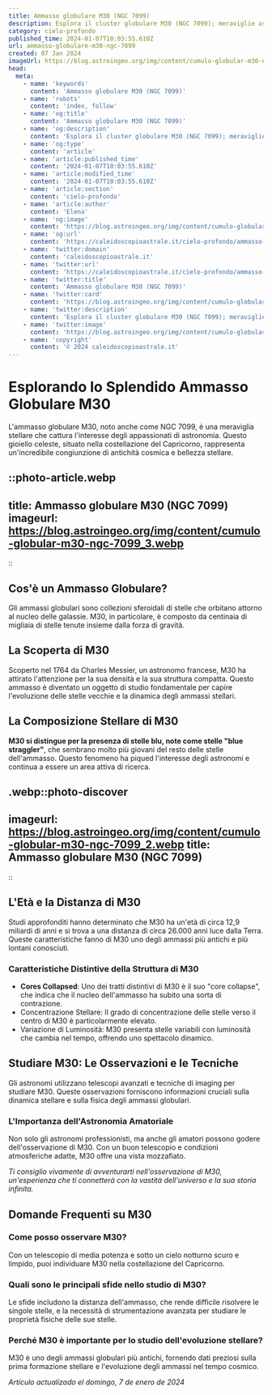 ```yaml
---
title: Ammasso globulare M30 (NGC 7099)
description: Esplora il cluster globulare M30 (NGC 7099); meraviglie astronomiche, stelle antiche e segreti cosmici. Scopri di più sulluniverso!
category: cielo-profondo
published_time: 2024-01-07T10:03:55.610Z
url: ammasso-globulare-m30-ngc-7099
created: 07 Jan 2024
imageUrl: https://blog.astroingeo.org/img/content/cumulo-globular-m30-ngc-7099_3.webp
head:
  meta:
    - name: 'keywords'
      content: 'Ammasso globulare M30 (NGC 7099)'
    - name: 'robots'
      content: 'index, follow'
    - name: 'og:title'
      content: 'Ammasso globulare M30 (NGC 7099)'
    - name: 'og:description'
      content: 'Esplora il cluster globulare M30 (NGC 7099); meraviglie astronomiche, stelle antiche e segreti cosmici. Scopri di più sulluniverso!'
    - name: 'og:type'
      content: 'article'
    - name: 'article:published_time'
      content: '2024-01-07T10:03:55.610Z'
    - name: 'article:modified_time'
      content: '2024-01-07T10:03:55.610Z'
    - name: 'article:section'
      content: 'cielo-profondo'
    - name: 'article:author'
      content: 'Elena'
    - name: 'og:image'
      content: 'https://blog.astroingeo.org/img/content/cumulo-globular-m30-ngc-7099_3.webp'
    - name: 'og:url'
      content: 'https://caleidoscopioastrale.it/cielo-profondo/ammasso-globulare-m30-ngc-7099'
    - name: 'twitter:domain'
      content: 'caleidoscopioastrale.it'
    - name: 'twitter:url'
      content: 'https://caleidoscopioastrale.it/cielo-profondo/ammasso-globulare-m30-ngc-7099'
    - name: 'twitter:title'
      content: 'Ammasso globulare M30 (NGC 7099)'
    - name: 'twitter:card'
      content: 'https://blog.astroingeo.org/img/content/cumulo-globular-m30-ngc-7099_3.webp'
    - name: 'twitter:description'
      content: 'Esplora il cluster globulare M30 (NGC 7099); meraviglie astronomiche, stelle antiche e segreti cosmici. Scopri di più sulluniverso!'
    - name: 'twitter:image'
      content: 'https://blog.astroingeo.org/img/content/cumulo-globular-m30-ngc-7099_3.webp'
    - name: 'copyright'
      content: '© 2024 caleidoscopioastrale.it'
---
```

# Esplorando lo Splendido Ammasso Globulare M30

L'ammasso globulare M30, noto anche come NGC 7099, è una meraviglia stellare che cattura l'interesse degli appassionati di astronomia. Questo gioiello celeste, situato nella costellazione del Capricorno, rappresenta un'incredibile congiunzione di antichità cosmica e bellezza stellare.

::photo-article.webp
---
title: Ammasso globulare M30 (NGC 7099)
imageurl: https://blog.astroingeo.org/img/content/cumulo-globular-m30-ngc-7099_3.webp
---
::

## Cos'è un Ammasso Globulare?

Gli ammassi globulari sono collezioni sferoidali di stelle che orbitano attorno al nucleo delle galassie. M30, in particolare, è composto da centinaia di migliaia di stelle tenute insieme dalla forza di gravità.

## La Scoperta di M30

Scoperto nel 1764 da Charles Messier, un astronomo francese, M30 ha attirato l'attenzione per la sua densità e la sua struttura compatta. Questo ammasso è diventato un oggetto di studio fondamentale per capire l'evoluzione delle stelle vecchie e la dinamica degli ammassi stellari.

## La Composizione Stellare di M30

**M30 si distingue per la presenza di stelle blu, note come stelle "blue straggler"**, che sembrano molto più giovani del resto delle stelle dell'ammasso. Questo fenomeno ha piqued l'interesse degli astronomi e continua a essere un area attiva di ricerca.

.webp::photo-discover
---
imageurl: https://blog.astroingeo.org/img/content/cumulo-globular-m30-ngc-7099_2.webp
title: Ammasso globulare M30 (NGC 7099)
---
::

## L'Età e la Distanza di M30

Studi approfonditi hanno determinato che M30 ha un'età di circa 12,9 miliardi di anni e si trova a una distanza di circa 26.000 anni luce dalla Terra. Queste caratteristiche fanno di M30 uno degli ammassi più antichi e più lontani conosciuti.

### Caratteristiche Distintive della Struttura di M30

- **Cores Collapsed**: Uno dei tratti distintivi di M30 è il suo "core collapse", che indica che il nucleo dell'ammasso ha subito una sorta di contrazione.
- Concentrazione Stellare: Il grado di concentrazione delle stelle verso il centro di M30 è particolarmente elevato.
- Variazione di Luminosità: M30 presenta stelle variabili con luminosità che cambia nel tempo, offrendo uno spettacolo dinamico.

## Studiare M30: Le Osservazioni e le Tecniche

Gli astronomi utilizzano telescopi avanzati e tecniche di imaging per studiare M30. Queste osservazioni forniscono informazioni cruciali sulla dinamica stellare e sulla fisica degli ammassi globulari.

### L'Importanza dell'Astronomia Amatoriale

Non solo gli astronomi professionisti, ma anche gli amatori possono godere dell'osservazione di M30. Con un buon telescopio e condizioni atmosferiche adatte, M30 offre una vista mozzafiato.

_Ti consiglio vivamente di avventurarti nell'osservazione di M30, un'esperienza che ti connetterà con la vastità dell'universo e la sua storia infinita._

## Domande Frequenti su M30

### Come posso osservare M30?

Con un telescopio di media potenza e sotto un cielo notturno scuro e limpido, puoi individuare M30 nella costellazione del Capricorno.

### Quali sono le principali sfide nello studio di M30?

Le sfide includono la distanza dell'ammasso, che rende difficile risolvere le singole stelle, e la necessità di strumentazione avanzata per studiare le proprietà fisiche delle sue stelle.

### Perché M30 è importante per lo studio dell'evoluzione stellare?

M30 è uno degli ammassi globulari più antichi, fornendo dati preziosi sulla prima formazione stellare e l'evoluzione degli ammassi nel tempo cosmico.

_Artículo actualizado el domingo, 7 de enero de 2024_
